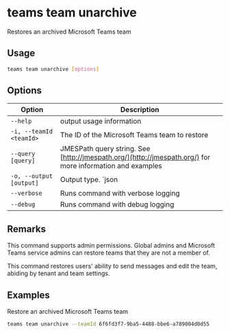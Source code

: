 # teams team unarchive

Restores an archived Microsoft Teams team

## Usage

```sh
teams team unarchive [options]
```

## Options

Option|Description
------|-----------
`--help`|output usage information
`-i, --teamId <teamId>`|The ID of the Microsoft Teams team to restore
`--query [query]`|JMESPath query string. See [http://jmespath.org/](http://jmespath.org/) for more information and examples
`-o, --output [output]`|Output type. `json|text`. Default `text`
`--verbose`|Runs command with verbose logging
`--debug`|Runs command with debug logging

## Remarks

This command supports admin permissions. Global admins and Microsoft Teams service admins can restore teams that they are not a member of.

This command restores users' ability to send messages and edit the team, abiding by tenant and team settings.

## Examples

Restore an archived Microsoft Teams team

```sh
teams team unarchive --teamId 6f6fd3f7-9ba5-4488-bbe6-a789004d0d55
```
